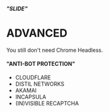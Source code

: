 ###### **"SLIDE"**

# ADVANCED

You still don't need Chrome Headless.

#### **"ANTI-BOT PROTECTION"**
* CLOUDFLARE
* DISTIL NETWORKS
* AKAMAI
* INCAPSULA
* (IN)VISIBLE RECAPTCHA
